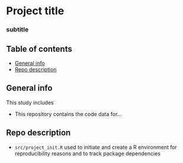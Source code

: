 # Project title
### subtitle 

## Table of contents
* [General info](#general-info)
* [Repo description](#repo-description)

## General info
This study includes 
- This repository contains the code data for...
	


## Repo description
- ```src/project_init.R``` used to initiate and create a R environment for reproducibility reasons and to track package dependencies 

